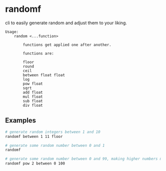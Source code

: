 # randomf

cli to easily generate random and adjust them to your liking.

    Usage:
        random <...function>

            functions get applied one after another.

            functions are:

            floor
            round
            ceil
            between float float
            log
            pow float
            sqrt
            add float
            mul float
            sub float
            div float


## Examples
```sh
# generate random integers between 1 and 10
randomf between 1 11 floor

# generate some random number between 0 and 1
randomf

# generate some random number between 0 and 99, making higher numbers much less likely
randomf pow 2 between 0 100
```
